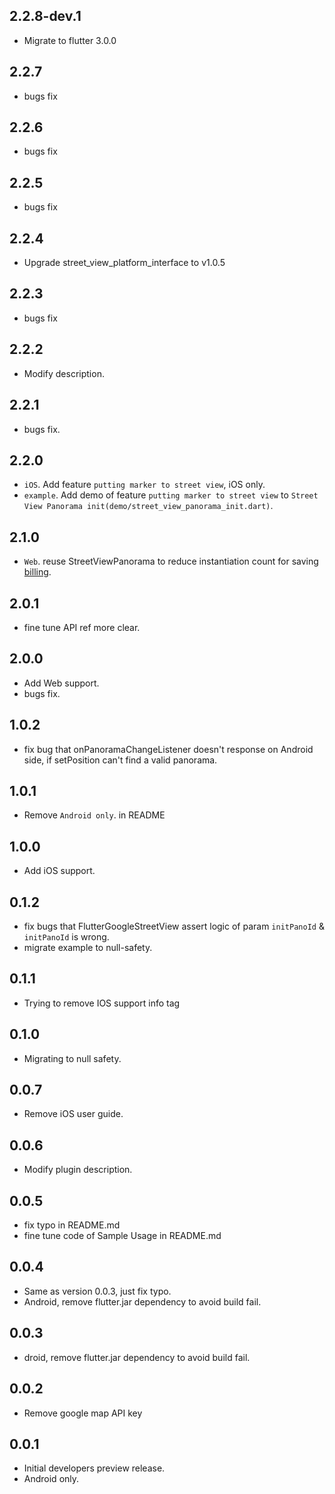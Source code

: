 ## 2.2.8-dev.1

* Migrate to flutter 3.0.0

## 2.2.7

* bugs fix

## 2.2.6

* bugs fix

## 2.2.5

* bugs fix

## 2.2.4

* Upgrade street_view_platform_interface to v1.0.5

## 2.2.3

* bugs fix

## 2.2.2

* Modify description.

## 2.2.1

* bugs fix.

## 2.2.0

* `iOS`. Add feature `putting marker to street view`, iOS only.
* `example`. Add demo of feature `putting marker to street view` to `Street View Panorama init(demo/street_view_panorama_init.dart)`.

## 2.1.0

* `Web`. reuse StreetViewPanorama to reduce instantiation count for saving [billing](https://developers.google.com/maps/documentation/javascript/usage-and-billing#dynamic-street-view).

## 2.0.1

* fine tune API ref more clear.

## 2.0.0

* Add Web support.
* bugs fix.

## 1.0.2

* fix bug that onPanoramaChangeListener doesn't response on Android side, if setPosition can't find a valid panorama.

## 1.0.1

* Remove `Android only`. in README

## 1.0.0

* Add iOS support.

## 0.1.2

* fix bugs that FlutterGoogleStreetView assert logic of param `initPanoId` & `initPanoId` is wrong.
* migrate example to null-safety.

## 0.1.1

* Trying to remove IOS support info tag

## 0.1.0

* Migrating to null safety.

## 0.0.7

* Remove iOS user guide.

## 0.0.6

* Modify plugin description.

## 0.0.5

* fix typo in README.md
* fine tune code of Sample Usage in README.md  

## 0.0.4

* Same as version 0.0.3, just fix typo. 
* Android, remove flutter.jar dependency to avoid build fail.

## 0.0.3

* droid, remove flutter.jar dependency to avoid build fail.

## 0.0.2

* Remove google map API key

## 0.0.1

* Initial developers preview release.
* Android only. 

